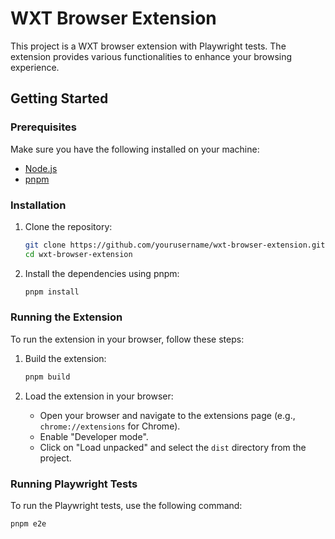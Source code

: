 # WXT Browser Extension

This project is a WXT browser extension with Playwright tests. The extension provides various functionalities to enhance your browsing experience.

## Getting Started

### Prerequisites

Make sure you have the following installed on your machine:
- [Node.js](https://nodejs.org/)
- [pnpm](https://pnpm.io/)

### Installation

1. Clone the repository:
    ```sh
    git clone https://github.com/yourusername/wxt-browser-extension.git
    cd wxt-browser-extension
    ```

2. Install the dependencies using pnpm:
    ```sh
    pnpm install
    ```

### Running the Extension

To run the extension in your browser, follow these steps:

1. Build the extension:
    ```sh
    pnpm build
    ```

2. Load the extension in your browser:
    - Open your browser and navigate to the extensions page (e.g., `chrome://extensions` for Chrome).
    - Enable "Developer mode".
    - Click on "Load unpacked" and select the `dist` directory from the project.

### Running Playwright Tests

To run the Playwright tests, use the following command:
```sh
pnpm e2e
```
